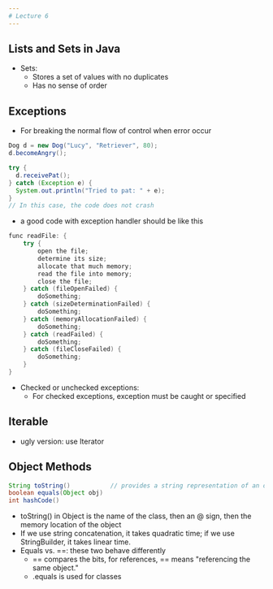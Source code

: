 ```yaml
---
# Lecture 6
---
```


## Lists and Sets in Java
- Sets: 
  - Stores a set of values with no duplicates
  - Has no sense of order

## Exceptions
- For breaking the normal flow of control when error occur
```java
Dog d = new Dog("Lucy", "Retriever", 80);
d.becomeAngry();

try {
  d.receivePat();
} catch (Exception e) {
  System.out.println("Tried to pat: " + e); 
}
// In this case, the code does not crash
```
- a good code with exception handler should be like this
```java
func readFile: {
    try {
        open the file;
        determine its size;
        allocate that much memory;
        read the file into memory;
        close the file;
    } catch (fileOpenFailed) {
        doSomething;
    } catch (sizeDeterminationFailed) {
        doSomething;
    } catch (memoryAllocationFailed) {
        doSomething;
    } catch (readFailed) {
        doSomething;    
    } catch (fileCloseFailed) {
        doSomething;
    }
}
```

- Checked or unchecked exceptions:
  - For checked exceptions, exception must be caught or specified

## Iterable
- ugly version: use Iterator

## Object Methods
```java
String toString()           // provides a string representation of an object
boolean equals(Object obj)
int hashCode()
```
- toString() in Object is the name of the class, then an @ sign, then the memory location of the object
- If we use string concatenation, it takes quadratic time; if we use StringBuilder, it takes linear time.
- Equals vs. ==: these two behave differently
  - == compares the bits, for references, == means "referencing the same object."
  - .equals is used for classes
